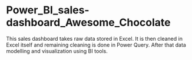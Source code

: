 # Power_BI_sales-dashboard_Awesome_Chocolate
This sales dashboard takes raw data stored in Excel. 
It is then cleaned in Excel itself and remaining cleaning is done in Power Query.
After that data modelling and visualization using BI tools.
